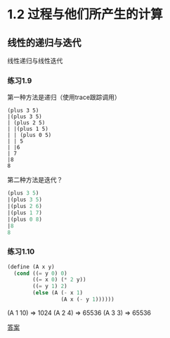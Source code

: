 # 1.2 过程与他们所产生的计算

## 线性的递归与迭代

线性递归与线性迭代

### 练习1.9
第一种方法是递归（使用trace跟踪调用）
```
(plus 3 5)
|(plus 3 5)
| (plus 2 5)
| |(plus 1 5)
| | (plus 0 5)
| | 5
| |6
| 7
|8
8
```
第二种方法是迭代？
```scheme
(plus 3 5)
|(plus 3 5)
|(plus 2 6)
|(plus 1 7)
|(plus 0 8)
|8
8
```

### 练习1.10
```scheme
(define (A x y)
  (cond ((= y 0) 0)
        ((= x 0) (* 2 y))
        ((= y 1) 2)
        (else (A (- x 1)
                 (A x (- y 1))))))
```
(A 1 10) => 1024
(A 2 4) => 65536
(A 3 3) => 65536

[答案](https://sicp.readthedocs.io/en/latest/chp1/10.html)